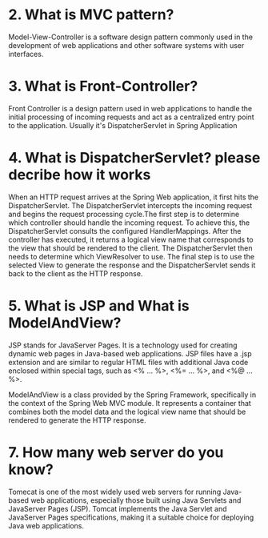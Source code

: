 # 2. What is MVC pattern?
Model-View-Controller is a software design pattern commonly used in the development of web applications and other software systems with user interfaces.

# 3.  What is Front-Controller?
Front Controller is a design pattern used in web applications to handle the initial processing of incoming requests and act as a centralized entry point to the application. Usually it's DispatcherServlet in Spring Application

# 4.  What is DispatcherServlet? please decribe how it works
When an HTTP request arrives at the Spring Web application, it first hits the DispatcherServlet. The DispatcherServlet intercepts the incoming request and begins the request processing cycle.The first step is to determine which controller should handle the incoming request. To achieve this, the DispatcherServlet consults the configured HandlerMappings. After the controller has executed, it returns a logical view name that corresponds to the view that should be rendered to the client. The DispatcherServlet then needs to determine which ViewResolver to use. The final step is to use the selected View to generate the response and the DispatcherServlet sends it back to the client as the HTTP response.

# 5.  What is JSP and What is ModelAndView?
JSP stands for JavaServer Pages. It is a technology used for creating dynamic web pages in Java-based web applications. JSP files have a .jsp extension and are similar to regular HTML files with additional Java code enclosed within special tags, such as <% ... %>, <%= ... %>, and <%@ ... %>.

ModelAndView is a class provided by the Spring Framework, specifically in the context of the Spring Web MVC module. It represents a container that combines both the model data and the logical view name that should be rendered to generate the HTTP response.

# 7. How many web server do you know?
Tomecat is one of the most widely used web servers for running Java-based web applications, especially those built using Java Servlets and JavaServer Pages (JSP). Tomcat implements the Java Servlet and JavaServer Pages specifications, making it a suitable choice for deploying Java web applications.